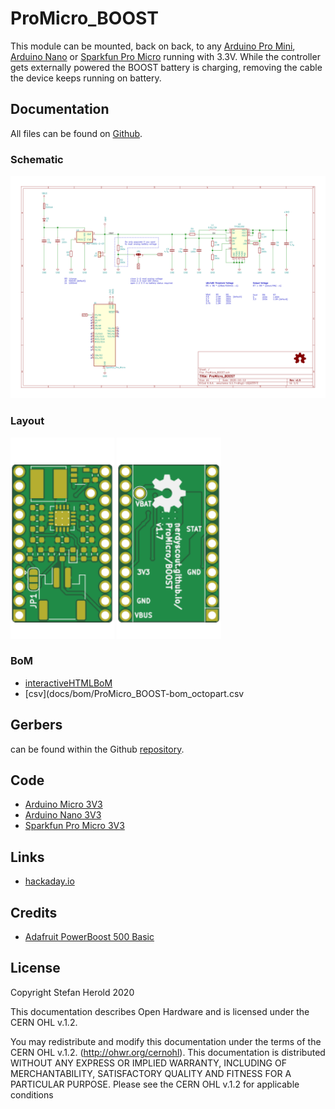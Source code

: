 # ProMicro_BOOST
This module can be mounted, back on back, to any [Arduino Pro Mini](https://www.sparkfun.com/products/11113), [Arduino Nano](https://store.arduino.cc/arduino-nano) or [Sparkfun Pro Micro](https://www.sparkfun.com/products/12587) running with 3.3V. While the controller gets externally powered the BOOST battery is charging, removing the cable the device keeps running on battery.


## Documentation
All files can be found on [Github](https://github.com/nerdyscout/ProMicro/tree/master/BOOST).


### Schematic
[![ProMicro_BOOST-Schematic](docs/img/ProMicro_BOOST-schematic.svg)](docs/ProMicro_BOOST-schematic.pdf)


### Layout
<a href="docs/ProMicro_BOOST-top.pdf"><img src="docs/img/ProMicro_BOOST-top.svg" alt="ProMicro_BOOST-top" width="33%"/></a>
<a href="docs/ProMicro_BOOST-bottom.pdf"><img src="docs/img/ProMicro_BOOST-bottom.svg" alt="ProMicro_BOOST-bottom" width="33%"/></a>


### BoM
  * [interactiveHTMLBoM](https://nerdyscout.github.io/ProMicro/BOOST/docs/bom/ProMicro_BOOST-ibom.html)
  * [csv](docs/bom/ProMicro_BOOST-bom_octopart.csv


## Gerbers
can be found within the Github [repository](gerbers).


## Code
  * [Arduino Micro 3V3](examples/Arduino_Micro_BOOST/Arduino_Micro_BOOST.ino)
  * [Arduino Nano 3V3](examples/Arduino_Nano_BOOST/Arduino_Nano_BOOST.ino)
  * [Sparkfun Pro Micro 3V3](examples/Sparkfun_ProMicro_BOOST/Sparkfun_ProMicro_BOOST.ino)


## Links
  * [hackaday.io](https://hackaday.io/project/171898-promicro)


## Credits
  * [Adafruit PowerBoost 500 Basic](https://learn.adafruit.com/adafruit-powerboost)


## License
Copyright Stefan Herold 2020

This documentation describes Open Hardware and is licensed under the CERN OHL v.1.2.

You may redistribute and modify this documentation under the terms of the CERN OHL v.1.2. (http://ohwr.org/cernohl). This documentation is distributed WITHOUT ANY EXPRESS OR IMPLIED WARRANTY, INCLUDING OF MERCHANTABILITY, SATISFACTORY QUALITY AND FITNESS FOR A PARTICULAR PURPOSE. Please see the CERN OHL v.1.2 for applicable conditions
